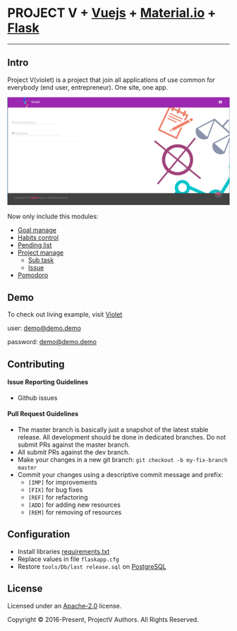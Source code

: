 # **PROJECT V** +  [Vuejs](https://vuejs.org) + [Material.io](https://material.io/) + [Flask](http://flask.pocoo.org/)
---

## Intro

Project V(violet) is a project that join all applications of use common
for everybody (end user, entrepreneur). One site, one app.

![Vue.js](screenshot/Home.png)

Now only include this modules:

* [Goal manage](screenshot/Objective.png)
* [Habits control](screenshot/Habit.png)
* [Pending list](screenshot/Pending.png)
* [Project manage](screenshot/Project.png)
    * [Sub task](screenshot/Project-sub-task.png)
    * [Issue](screenshot/Project-issue.png)
* [Pomodoro](screenshot/Pomodoro.png)

## Demo
To check out living example, visit [Violet](http://violet-y0n.rhcloud.com/)

user: demo@demo.demo

password: demo@demo.demo


## Contributing
#### Issue Reporting Guidelines
* Github issues

#### Pull Request Guidelines
* The master branch is basically just a snapshot of the latest stable release.
  All development should be done in dedicated branches.
  Do not submit PRs against the master branch.
* All submit PRs against the dev branch.
* Make your changes in a new git branch:
  ``git checkout -b my-fix-branch master``
* Commit your changes using a descriptive commit message and prefix:
    * ``[IMP]`` for improvements
    * ``[FIX]`` for bug fixes
    * ``[REF]`` for refactoring
    * ``[ADD]`` for adding new resources
    * ``[REM]`` for removing of resources

## Configuration
* Install libraries [requirements.txt](requirements.txt)
* Replace values in file ``flaskapp.cfg``
* Restore ``tools/Db/last release.sql`` on [PostgreSQL](www.postgresql.org)



## License

Licensed under an [Apache-2.0](LICENSE) license.

Copyright © 2016-Present, ProjectV Authors. All Rights Reserved.